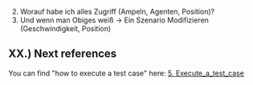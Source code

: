 2.  Worauf habe ich alles Zugriff (Ampeln, Agenten, Position)?
3. Und wenn man Obiges weiß -> Ein Szenario Modifizieren (Geschwindigkeit, Position)

## XX.) Next references
You can find "how to execute a test case" here: 
[5. Execute_a_test_case](Execute_an_automated_test_case.md)